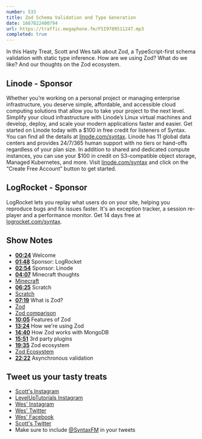 ```yaml
---
number: 533
title: Zod Schema Validation and Type Generation
date: 1667822400794
url: https://traffic.megaphone.fm/FSI9789511247.mp3
completed: true
---
```


In this Hasty Treat, Scott and Wes talk about Zod, a TypeScript-first schema validation with static type inference. How are we using Zod? What do we like? And our thoughts on the Zod ecosystem.

## Linode - Sponsor

Whether you’re working on a personal project or managing enterprise infrastructure, you deserve simple, affordable, and accessible cloud computing solutions that allow you to take your project to the next level. Simplify your cloud infrastructure with Linode’s Linux virtual machines and develop, deploy, and scale your modern applications faster and easier. Get started on Linode today with a $100 in free credit for listeners of Syntax. You can find all the details at [linode.com/syntax](https://linode.com/syntax). Linode has 11 global data centers and provides 24/7/365 human support with no tiers or hand-offs regardless of your plan size. In addition to shared and dedicated compute instances, you can use your $100 in credit on S3-compatible object storage, Managed Kubernetes, and more. Visit [linode.com/syntax](https://linode.com/syntax) and click on the “Create Free Account” button to get started.

## LogRocket - Sponsor

LogRocket lets you replay what users do on your site, helping you reproduce bugs and fix issues faster. It's an exception tracker, a session re-player and a performance monitor. Get 14 days free at [logrocket.com/syntax](https://logrocket.com/syntax).

## Show Notes

* **[00:24](#t=00:24)** Welcome
* **[01:48](#t=01:48)** Sponsor: LogRocket
* **[02:54](#t=02:54)** Sponsor: Linode
* **[04:07](#t=04:07)** Minecraft thoughts
* [Minecraft](https://www.minecraft.net)
* **[06:25](#t=06:25)** Scratch
* [Scratch](https://scratch.mit.edu)
* **[07:19](#t=07:19)** What is Zod?
* [Zod](https://zod.dev)
* [Zod comparison](https://zod.dev/?id=comparison)
* **[10:05](#t=10:05)** Features of Zod
* **[13:24](#t=13:24)** How we're using Zod
* **[14:40](#t=14:40)** How Zod works with MongoDB
* **[15:51](#t=15:51)** 3rd party plugins
* **[19:35](#t=19:35)** Zod ecosystem
* [Zod Ecosystem](https://github.com/colinhacks/zod#ecosystem)
* **[22:22](#t=22:22)** Asynchronous validation

## Tweet us your tasty treats

* [Scott's Instagram](https://www.instagram.com/stolinski/)
* [LevelUpTutorials Instagram](https://www.instagram.com/LevelUpTutorials/)
* [Wes' Instagram](https://www.instagram.com/wesbos/)
* [Wes' Twitter](https://twitter.com/wesbos)
* [Wes' Facebook](https://www.facebook.com/wesbos.developer)
* [Scott's Twitter](https://twitter.com/stolinski)
* Make sure to include [@SyntaxFM](https://twitter.com/SyntaxFM) in your tweets
